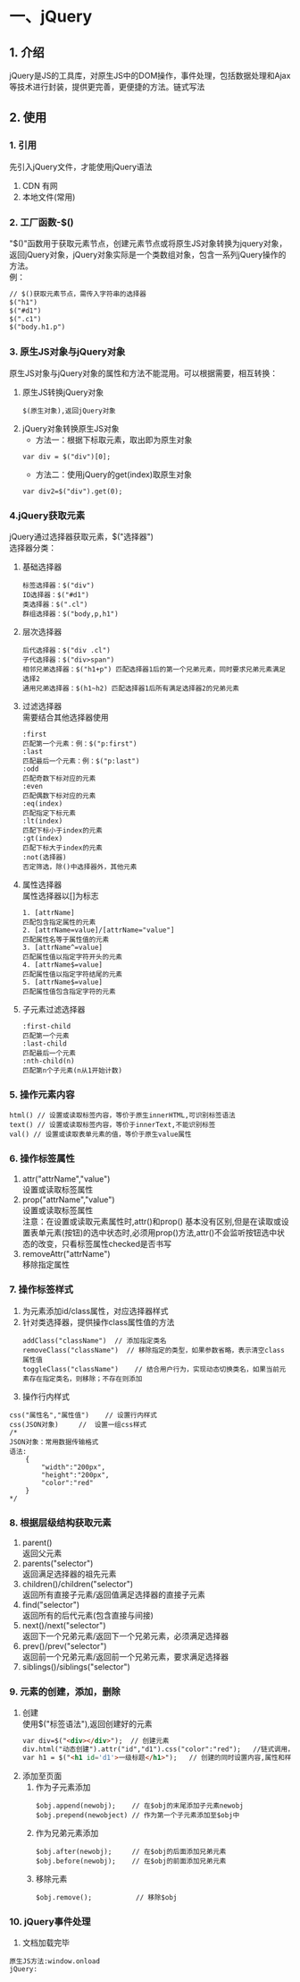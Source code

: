 # 一、jQuery
## 1. 介绍
jQuery是JS的工具库，对原生JS中的DOM操作，事件处理，包括数据处理和Ajax等技术进行封装，提供更完善，更便捷的方法。链式写法
## 2. 使用
### 1. 引用
先引入jQuery文件，才能使用jQuery语法
1. CDN 有网
2. 本地文件(常用)
### 2. 工厂函数-$()
"$()"函数用于获取元素节点，创建元素节点或将原生JS对象转换为jquery对象，返回jQuery对象，jQuery对象实际是一个类数组对象，包含一系列jQuery操作的方法。  
例：
```html
// $()获取元素节点，需传入字符串的选择器
$("h1")
$("#d1")
$(".c1")
$("body.h1.p")
```
### 3. 原生JS对象与jQuery对象 
原生JS对象与jQuery对象的属性和方法不能混用。可以根据需要，相互转换：
1. 原生JS转换jQuery对象
    ```
   $(原生对象),返回jQuery对象
    ```
2. jQuery对象转换原生JS对象
    * 方法一：根据下标取元素，取出即为原生对象
    ```
    var div = $("div")[0];
    ```
    * 方法二：使用jQuery的get(index)取原生对象
    ```
    var div2=$("div").get(0);
    ```
### 4.jQuery获取元素
jQuery通过选择器获取元素，$("选择器")  
选择器分类：  
1. 基础选择器
    ```
    标签选择器：$("div")
    ID选择器：$("#d1")
    类选择器：$(".cl")
    群组选择器：$("body,p,h1")
    ```
2. 层次选择器 
    ```
    后代选择器：$("div .cl")
    子代选择器：$("div>span")
    相邻兄弟选择器：$("h1+p") 匹配选择器1后的第一个兄弟元素，同时要求兄弟元素满足选择2
    通用兄弟选择器：$(h1~h2) 匹配选择器1后所有满足选择器2的兄弟元素
    ```
3.  过滤选择器  
需要结合其他选择器使用
    ```
    :first
    匹配第一个元素：例：$("p:first")
    :last
    匹配最后一个元素：例：$("p:last")
    :odd
    匹配奇数下标对应的元素
    :even
    匹配偶数下标对应的元素
    :eq(index)
    匹配指定下标元素
    :lt(index)
    匹配下标小于index的元素
    :gt(index)
    匹配下标大于index的元素
    :not(选择器)
    否定筛选，除()中选择器外，其他元素
    ```
4. 属性选择器  
属性选择器以[]为标志
    ```
    1. [attrName]
    匹配包含指定属性的元素
    2. [attrName=value]/[attrName="value"]
    匹配属性名等于属性值的元素
    3. [attrName^=value]
    匹配属性值以指定字符开头的元素
    4. [attrName$=value]
    匹配属性值以指定字符结尾的元素
    5. [attrName$=value]
    匹配属性值包含指定字符的元素
    ```
5. 子元素过滤选择器
    ```
    :first-child
    匹配第一个元素
    :last-child
    匹配最后一个元素
    :nth-child(n)
    匹配第n个子元素(n从1开始计数)
    ```
### 5. 操作元素内容
```
html() // 设置或读取标签内容，等价于原生innerHTML,可识别标签语法
text() // 设置或读取标签内容，等价于innerText,不能识别标签
val() // 设置或读取表单元素的值，等价于原生value属性
```
### 6. 操作标签属性
1. attr("attrName","value")  
设置或读取标签属性
2. prop("attrName","value")  
设置或读取标签属性  
注意：在设置或读取元素属性时,attr()和prop()
基本没有区别,但是在读取或设置表单元素(按钮)的选中状态时,必须用prop()方法,attr()不会监听按钮选中状态的改变，只看标签属性checked是否书写
3. removeAttr("attrName")  
移除指定属性
### 7. 操作标签样式
1. 为元素添加id/class属性，对应选择器样式
2. 针对类选择器，提供操作class属性值的方法
    ```
    addClass("className")  // 添加指定类名
    removeClass("className")  // 移除指定的类型，如果参数省略，表示清空class属性值
    toggleClass("className")    // 结合用户行为，实现动态切换类名，如果当前元素存在指定类名，则移除；不存在则添加
    ```
3. 操作行内样式
```
css("属性名","属性值")    // 设置行内样式
css(JSON对象)     //  设置一组css样式
/*
JSON对象：常用数据传输格式
语法:
    {
        "width":"200px",
        "height":"200px",
        "color":"red"
    }
*/
```
### 8. 根据层级结构获取元素
1. parent()  
返回父元素
2. parents("selector")  
返回满足选择器的祖先元素
3. children()/children("selector")  
返回所有直接子元素/返回值满足选择器的直接子元素
4. find("selector")  
返回所有的后代元素(包含直接与间接)
5. next()/next("selector")  
返回下一个兄弟元素/返回下一个兄弟元素，必须满足选择器
6. prev()/prev("selector")  
返回前一个兄弟元素/返回前一个兄弟元素，要求满足选择器
7. siblings()/siblings("selector")  
### 9. 元素的创建，添加，删除
1. 创建  
使用$("标签语法"),返回创建好的元素
    ```html
    var div=$("<div></div>");  // 创建元素
    div.html("动态创建").attr("id","d1").css("color":"red");   //链式调用，设置内容和属性
    var h1 = $("<h1 id='d1'>一级标题</h1>");   // 创建的同时设置内容,属性和样式
    ```
2. 添加至页面
    1. 作为子元素添加
        ```
        $obj.append(newobj);    // 在$obj的末尾添加子元素newobj
        $obj.prepend(newobject) // 作为第一个子元素添加至$obj中
        ```
    2. 作为兄弟元素添加
        ``` 
        $obj.after(newobj);     // 在$obj的后面添加兄弟元素
        $obj.before(newobj);    // 在$obj的前面添加兄弟元素
        ```
   3. 移除元素
       ```
       $obj.remove();           // 移除$obj
       ```
### 10. jQuery事件处理
1. 文档加载完毕
```
原生JS方法:window.onload
jQuery:

```